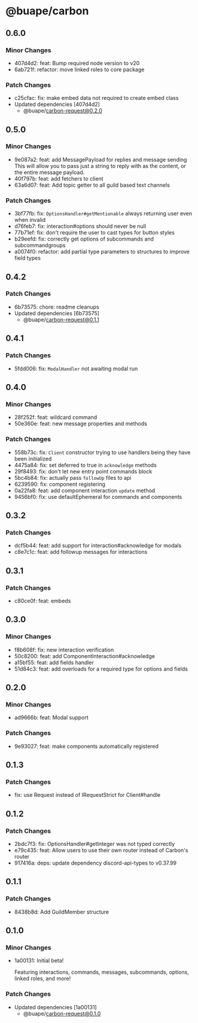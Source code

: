 # @buape/carbon

## 0.6.0

### Minor Changes

- 407d4d2: feat: Bump required node version to v20
- 6ab721f: refactor: move linked roles to core package

### Patch Changes

- c25cfac: fix: make embed data not required to create embed class
- Updated dependencies [407d4d2]
  - @buape/carbon-request@0.2.0

## 0.5.0

### Minor Changes

- 9e087a2: feat: add MessagePayload for replies and message sending
  This will allow you to pass just a string to reply with as the content, or the entire message payload.
- 40f797b: feat: add fetchers to client
- 63a6d07: feat: Add topic getter to all guild based text channels

### Patch Changes

- 3bf77fb: fix: `OptionsHandler#getMentionable` always returning user even when invalid
- d76feb7: fix: interaction#options should never be null
- 77b71ef: fix: don't require the user to cast types for button styles
- b29eefd: fix: correctly get options of subcommands and subcommandgroups
- a0074f0: refactor: add partial type parameters to structures to improve field types

## 0.4.2

### Patch Changes

- 6b73575: chore: readme cleanups
- Updated dependencies [6b73575]
  - @buape/carbon-request@0.1.1

## 0.4.1

### Patch Changes

- 5fdd006: fix: `ModalHandler` not awaiting modal run

## 0.4.0

### Minor Changes

- 28f252f: feat: wildcard command
- 50e360e: feat: new message properties and methods

### Patch Changes

- 558b73c: fix: `Client` constructor trying to use handlers being they have been initialized
- 4475a84: fix: set deferred to true in `acknowledge` methods
- 29f8493: fix: don't let new entry point commands block
- 5bc4b84: fix: actually pass `followUp` files to api
- 6239590: fix: component registering
- 0a22fa8: feat: add component interaction `update` method
- 9456bf0: fix: use defaultEphemeral for commands and components

## 0.3.2

### Patch Changes

- dcf5b44: feat: add support for interaction#acknowledge for modals
- c8e7c1c: feat: add followup messages for interactions

## 0.3.1

### Patch Changes

- c80ce0f: feat: embeds

## 0.3.0

### Minor Changes

- f8b608f: fix: new interaction verification
- 50c8200: feat: add ComponentInteraction#acknowledge
- a15bf55: feat: add fields handler
- 51d84c3: feat: add overloads for a required type for options and fields

## 0.2.0

### Minor Changes

- ad9666b: feat: Modal support

### Patch Changes

- 9e93027: feat: make components automatically registered

## 0.1.3

### Patch Changes

- fix: use Request instead of IRequestStrict for Client#handle

## 0.1.2

### Patch Changes

- 2bdc7f3: fix: OptionsHandler#getInteger was not typed correctly
- e79c435: feat: Allow users to use their own router instead of Carbon's router
- 917416a: deps: update dependency discord-api-types to v0.37.99

## 0.1.1

### Patch Changes

- 8438b8d: Add GuildMember structure

## 0.1.0

### Minor Changes

- 1a00131: Initial beta!

  Featuring interactions, commands, messages, subcommands, options, linked roles, and more!

### Patch Changes

- Updated dependencies [1a00131]
  - @buape/carbon-request@0.1.0
